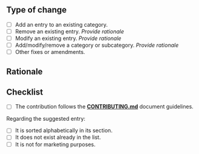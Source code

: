 ## Type of change
<!-- Mark with an `x` the type of change: -->
- [ ] Add an entry to an existing category.
- [ ] Remove an existing entry. _Provide rationale_
- [ ] Modify an existing entry. _Provide rationale_
- [ ] Add/modify/remove a category or subcategory. _Provide rationale_
- [ ] Other fixes or amendments.

## Rationale
<!-- Provide a rationale if applies for the type of change :) -->

## Checklist
<!-- Please, mark with an `x` all the boxes that apply: -->
- [ ] The contribution follows the [**CONTRIBUTING.md**](https://github.com/mfornos/awesome-microservices/blob/master/CONTRIBUTING.md) document guidelines.

Regarding the suggested entry:
<!-- Please, mark with an `x` all the boxes that apply: -->
- [ ] It is sorted alphabetically in its section.
- [ ] It does not exist already in the list.
- [ ] It is not for marketing purposes.

